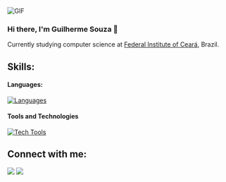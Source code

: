 ![GIF]([https://images-wixmp-ed30a86b8c4ca887773594c2.wixmp.com/f/19cce1f8-5c10-4ef6-a6b9-0344bdcb360b/dehfids-10b577f5-23a2-4511-bb1b-bea776c6ef5f.gif?token=eyJ0eXAiOiJKV1QiLCJhbGciOiJIUzI1NiJ9.eyJzdWIiOiJ1cm46YXBwOjdlMGQxODg5ODIyNjQzNzNhNWYwZDQxNWVhMGQyNmUwIiwiaXNzIjoidXJuOmFwcDo3ZTBkMTg4OTgyMjY0MzczYTVmMGQ0MTVlYTBkMjZlMCIsIm9iaiI6W1t7InBhdGgiOiJcL2ZcLzE5Y2NlMWY4LTVjMTAtNGVmNi1hNmI5LTAzNDRiZGNiMzYwYlwvZGVoZmlkcy0xMGI1NzdmNS0yM2EyLTQ1MTEtYmIxYi1iZWE3NzZjNmVmNWYuZ2lmIn1dXSwiYXVkIjpbInVybjpzZXJ2aWNlOmZpbGUuZG93bmxvYWQiXX0.KIrdBUolG-DiWZvam7rVLiwdP7a2KHECcNE-WSrCGCU](https://images-wixmp-ed30a86b8c4ca887773594c2.wixmp.com/f/19cce1f8-5c10-4ef6-a6b9-0344bdcb360b/dehfids-10b577f5-23a2-4511-bb1b-bea776c6ef5f.gif?token=eyJ0eXAiOiJKV1QiLCJhbGciOiJIUzI1NiJ9.eyJzdWIiOiJ1cm46YXBwOjdlMGQxODg5ODIyNjQzNzNhNWYwZDQxNWVhMGQyNmUwIiwiaXNzIjoidXJuOmFwcDo3ZTBkMTg4OTgyMjY0MzczYTVmMGQ0MTVlYTBkMjZlMCIsIm9iaiI6W1t7InBhdGgiOiJcL2ZcLzE5Y2NlMWY4LTVjMTAtNGVmNi1hNmI5LTAzNDRiZGNiMzYwYlwvZGVoZmlkcy0xMGI1NzdmNS0yM2EyLTQ1MTEtYmIxYi1iZWE3NzZjNmVmNWYuZ2lmIn1dXSwiYXVkIjpbInVybjpzZXJ2aWNlOmZpbGUuZG93bmxvYWQiXX0.KIrdBUolG-DiWZvam7rVLiwdP7a2KHECcNE-WSrCGCU))

### Hi there, I'm Guilherme Souza 👋

Currently studying computer science at [Federal Institute of Ceará](https://ifce.edu.br/maracanau), Brazil.

## Skills:

#### Languages:

[![Languages](https://skillicons.dev/icons?i=c,java)](https://skillicons.dev)

#### Tools and Technologies

[![Tech Tools](https://skillicons.dev/icons?i=git,docker,postgres)](https://skillicons.dev)
<!-- ![AWS](https://img.shields.io/badge/Amazon_AWS-232F3E?style=flat&logo=amazon-aws&logoColor=white)&nbsp;
![Google Cloud](https://img.shields.io/badge/Google_Cloud-4285F4?style=flat&logo=google-cloud&logoColor=white)&nbsp; -->

## Connect with me:

<p align = "center">

[<img src="https://img.shields.io/badge/linkedin-%2312100E.svg?&style=for-the-badge&logo=linkedin&logoColor=white&color=black" />](https://www.linkedin.com/in/guilherme-souza-6b45321a4/)
[<img src="https://img.shields.io/badge/instagram-%2312100E.svg?&style=for-the-badge&logo=instagram&logoColor=white&color=black" />](https://instagram.com/gui_qwer)
</p>

